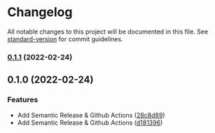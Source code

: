 # Changelog

All notable changes to this project will be documented in this file. See [standard-version](https://github.com/conventional-changelog/standard-version) for commit guidelines.

### [0.1.1](https://github.com/bangarangler/semantic-versioning/compare/v0.1.0...v0.1.1) (2022-02-24)

## 0.1.0 (2022-02-24)


### Features

* Add Semantic Release & Github Actions ([28c8d89](https://github.com/bangarangler/semantic-versioning/commit/28c8d895c823162d530e5b8b5383ae260c706f59))
* Add Semantic Release & Github Actions ([d181396](https://github.com/bangarangler/semantic-versioning/commit/d1813960e0fdd182a57a5489665fdedc10d18c50))
